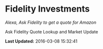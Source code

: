 # Fidelity Investments
*Alexa, Ask Fidelity to get a quote for Amazon*

Ask Fidelity Quote Lookup and Market Update

**Last Updated:** 2016-03-08 15:32:41